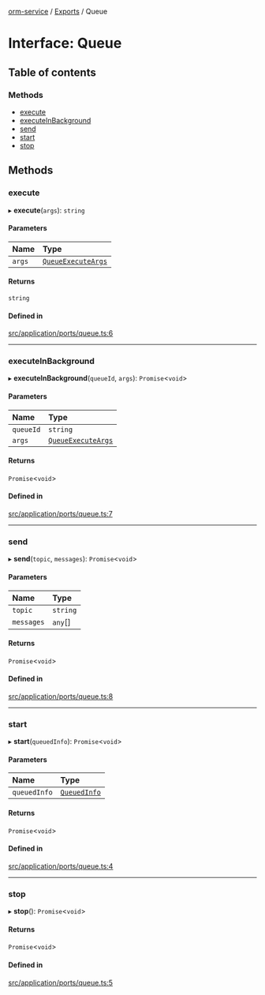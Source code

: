 [orm-service](../README.md) / [Exports](../modules.md) / Queue

# Interface: Queue

## Table of contents

### Methods

- [execute](Queue.md#execute)
- [executeInBackground](Queue.md#executeinbackground)
- [send](Queue.md#send)
- [start](Queue.md#start)
- [stop](Queue.md#stop)

## Methods

### execute

▸ **execute**(`args`): `string`

#### Parameters

| Name | Type |
| :------ | :------ |
| `args` | [`QueueExecuteArgs`](QueueExecuteArgs.md) |

#### Returns

`string`

#### Defined in

[src/application/ports/queue.ts:6](https://github.com/lambda-orm/lambdaorm-svc/blob/c6a8fe9507aaf461cdd51965bf4fd0b7faab4ce1/src/application/ports/queue.ts#L6)

___

### executeInBackground

▸ **executeInBackground**(`queueId`, `args`): `Promise`\<`void`\>

#### Parameters

| Name | Type |
| :------ | :------ |
| `queueId` | `string` |
| `args` | [`QueueExecuteArgs`](QueueExecuteArgs.md) |

#### Returns

`Promise`\<`void`\>

#### Defined in

[src/application/ports/queue.ts:7](https://github.com/lambda-orm/lambdaorm-svc/blob/c6a8fe9507aaf461cdd51965bf4fd0b7faab4ce1/src/application/ports/queue.ts#L7)

___

### send

▸ **send**(`topic`, `messages`): `Promise`\<`void`\>

#### Parameters

| Name | Type |
| :------ | :------ |
| `topic` | `string` |
| `messages` | `any`[] |

#### Returns

`Promise`\<`void`\>

#### Defined in

[src/application/ports/queue.ts:8](https://github.com/lambda-orm/lambdaorm-svc/blob/c6a8fe9507aaf461cdd51965bf4fd0b7faab4ce1/src/application/ports/queue.ts#L8)

___

### start

▸ **start**(`queuedInfo`): `Promise`\<`void`\>

#### Parameters

| Name | Type |
| :------ | :------ |
| `queuedInfo` | [`QueuedInfo`](QueuedInfo.md) |

#### Returns

`Promise`\<`void`\>

#### Defined in

[src/application/ports/queue.ts:4](https://github.com/lambda-orm/lambdaorm-svc/blob/c6a8fe9507aaf461cdd51965bf4fd0b7faab4ce1/src/application/ports/queue.ts#L4)

___

### stop

▸ **stop**(): `Promise`\<`void`\>

#### Returns

`Promise`\<`void`\>

#### Defined in

[src/application/ports/queue.ts:5](https://github.com/lambda-orm/lambdaorm-svc/blob/c6a8fe9507aaf461cdd51965bf4fd0b7faab4ce1/src/application/ports/queue.ts#L5)
